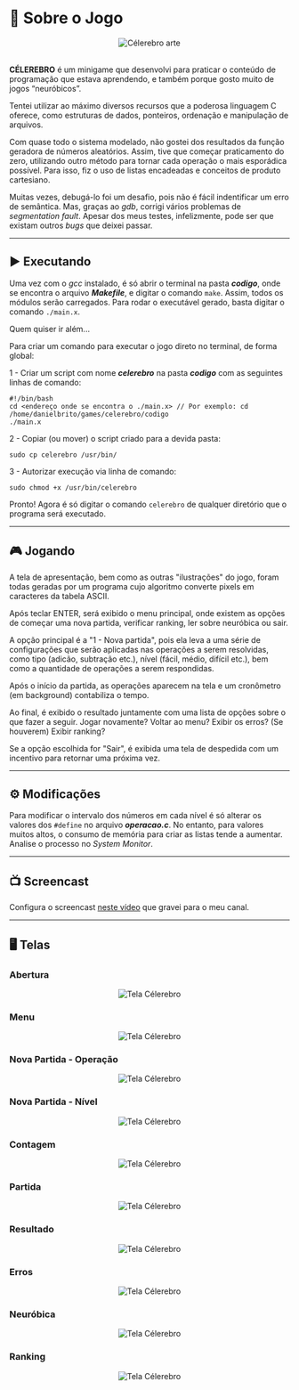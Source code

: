 # :brain: Sobre o Jogo

<div align="center">
<img src="celerebro.png" alt="Célerebro arte">
</div>

<br/>

**CÉLEREBRO** é um minigame que desenvolvi para praticar o conteúdo de programação que estava aprendendo, e também porque gosto muito de jogos “neuróbicos”.

Tentei utilizar ao máximo diversos recursos que a poderosa linguagem C oferece, como estruturas de dados, ponteiros, ordenação e manipulação de arquivos.

Com quase todo o sistema modelado, não gostei dos resultados da função geradora de números aleatórios. Assim, tive que começar praticamento do zero, utilizando outro método para tornar cada operação o mais esporádica possível. Para isso, fiz o uso de listas encadeadas e conceitos de produto cartesiano.

Muitas vezes, debugá-lo foi um desafio, pois não é fácil indentificar um erro de semântica. Mas, graças ao *gdb*, corrigi vários problemas de *segmentation fault*. Apesar dos meus testes, infelizmente, pode ser que existam outros *bugs* que deixei passar.

---

## :arrow_forward: Executando

Uma vez com o *gcc* instalado, é só abrir o terminal na pasta ***codigo***, onde se encontra o arquivo ***Makefile***, e digitar o comando `make`. Assim, todos os módulos serão carregados. Para rodar o executável gerado, basta digitar o comando `./main.x`.

Quem quiser ir além...

Para criar um comando para executar o jogo direto no terminal, de forma global:

1 - Criar um script com nome ***celerebro*** na pasta ***codigo*** com as seguintes linhas de comando:

```
#!/bin/bash
cd <endereço onde se encontra o ./main.x> // Por exemplo: cd /home/danielbrito/games/celerebro/codigo
./main.x
```

2 - Copiar (ou mover) o script criado para a devida pasta:

```
sudo cp celerebro /usr/bin/
```

3 - Autorizar execução via linha de comando:

```
sudo chmod +x /usr/bin/celerebro
```

Pronto! Agora é só digitar o comando `celerebro` de qualquer diretório que o programa será executado.

---

## :video_game: Jogando

A tela de apresentação, bem como as outras "ilustrações" do jogo, foram todas geradas por um programa cujo algoritmo converte pixels em caracteres da tabela ASCII.

Após teclar ENTER, será exibido o menu principal, onde existem as opções de começar uma nova partida, verificar ranking, ler sobre neuróbica ou sair.

A opção principal é a "1 - Nova partida", pois ela leva a uma série de configurações que serão aplicadas nas operações a serem resolvidas, como tipo (adicão, subtração etc.), nível (fácil, médio, difícil etc.), bem como a quantidade de operações a serem respondidas. 

Após o início da partida, as operações aparecem na tela e um cronômetro (em background) contabiliza o tempo. 

Ao final, é exibido o resultado juntamente com uma lista de opções sobre o que fazer a seguir. Jogar novamente? Voltar ao menu? Exibir os erros? (Se houverem) Exibir ranking? 

Se a opção escolhida for "Sair", é exibida uma tela de despedida com um incentivo para retornar uma próxima vez.

---

## :gear: Modificações

Para modificar o intervalo dos números em cada nível é só alterar os valores dos `#define` no arquivo ***operacao.c***. No entanto, para valores muitos altos, o consumo de memória para criar as listas tende a aumentar. Analise o processo no *System Monitor*.

---

## :tv: Screencast

Configura o screencast [neste vídeo](https://www.youtube.com/watch?v=HTMflPqPcOY) que gravei para o meu canal.

---

## :desktop_computer: Telas

### Abertura

<div align="center">
<img src="https://github.com/DanielBrito/celerebro/blob/master/prints/0%20-%20abertura.png?raw=true" alt="Tela Célerebro"/>
</div>

### Menu

<div align="center">
<img src="https://github.com/DanielBrito/celerebro/blob/master/prints/1%20-%20menu.png?raw=true" alt="Tela Célerebro"/>
</div>

### Nova Partida - Operação

<div align="center">
<img src="https://github.com/DanielBrito/celerebro/blob/master/prints/2%20-%20novaPartida_operacao.png?raw=true" alt="Tela Célerebro"/>
</div>

### Nova Partida - Nível

<div align="center">
<img src="https://github.com/DanielBrito/celerebro/blob/master/prints/3%20-%20novaPartida_nivel.png?raw=true" alt="Tela Célerebro"/>
</div>

### Contagem

<div align="center">
<img src="https://github.com/DanielBrito/celerebro/blob/master/prints/4%20-%20contagem.png?raw=true" alt="Tela Célerebro"/>
</div>

### Partida

<div align="center">
<img src="https://github.com/DanielBrito/celerebro/blob/master/prints/5%20-%20partida.png?raw=true" alt="Tela Célerebro"/>
</div>

### Resultado

<div align="center">
<img src="https://github.com/DanielBrito/celerebro/blob/master/prints/6%20-%20resultado.png?raw=true" alt="Tela Célerebro"/>
</div>

### Erros

<div align="center">
<img src="https://github.com/DanielBrito/celerebro/blob/master/prints/7%20-%20erros.png?raw=true" alt="Tela Célerebro"/>
</div>

### Neuróbica

<div align="center">
<img src="https://github.com/DanielBrito/celerebro/blob/master/prints/8%20-%20neurobica.png?raw=true" alt="Tela Célerebro"/>
</div>

### Ranking

<div align="center">
<img src="https://github.com/DanielBrito/celerebro/blob/master/prints/9%20-%20ranking.png?raw=true" alt="Tela Célerebro"/>
</div>

